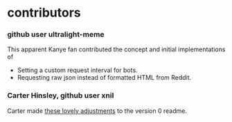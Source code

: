 # contributors

### github user ultralight-meme

This apparent Kanye fan contributed the concept and initial implementations of

* Setting a custom request interval for bots.
* Requesting raw json instead of formatted HTML from Reddit.

### Carter Hinsley, github user xnil

Carter made [these lovely
adjustments](https://github.com/gredinger/graw/commit/5bf2ae37dd06a1fb8cfe38b5c4aa944c1f8a236d)
to the version 0 readme.
